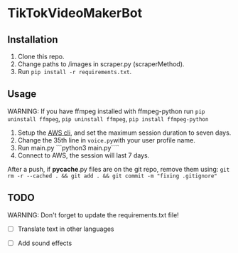 # TikTokVideoMakerBot

## Installation

1. Clone this repo.
2. Change paths to /images in scraper.py (scraperMethod).
3. Run ``pip install -r requirements.txt``.

## Usage

WARNING: If you have ffmpeg installed with ffmpeg-python run ```pip uninstall ffmpeg```, ```pip uninstall ffmpeg```, ```pip install ffmpeg-python```
1. Setup the [AWS cli](https://docs.aws.amazon.com/cli/latest/userguide/getting-started-install.html), and set the maximum session duration to seven days. 
2. Change the 35th line in ```voice.py```with your user profile name.
3. Run main.py ```python3 main.py````
4. Connect to AWS, the session will last 7 days. 

After a push, if __pycache__.py files are on the git repo, remove them using: ```git rm -r --cached . && git add . && git commit -m "fixing .gitignore"```

## TODO

WARNING: Don't forget to update the requirements.txt file!  

- [ ] Translate text in other languages
- [ ] Add sound effects
  
 
